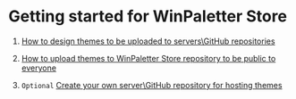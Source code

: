 # Getting started for WinPaletter Store

1. [How to design themes to be uploaded to servers\GitHub repositories](https://github.com/Abdelrhman-AK/WinPaletter/blob/master/Documentations/Store/DesigningThemesRules.md)

2. [How to upload themes to WinPaletter Store repository to be public to everyone](https://github.com/Abdelrhman-AK/WinPaletter/blob/master/Documentations/Store/Upload_Help.md)

3. `Optional` [Create your own server\GitHub repository for hosting themes](https://github.com/Abdelrhman-AK/WinPaletter/blob/master/Documentations/Store/OnlineStoreSource.md)

